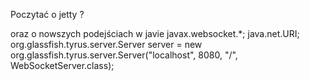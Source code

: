 Poczytać o jetty ?

oraz o nowszych podejściach w javie
javax.websocket.*;
java.net.URI;
org.glassfish.tyrus.server.Server server = new org.glassfish.tyrus.server.Server("localhost", 8080, "/", WebSocketServer.class);